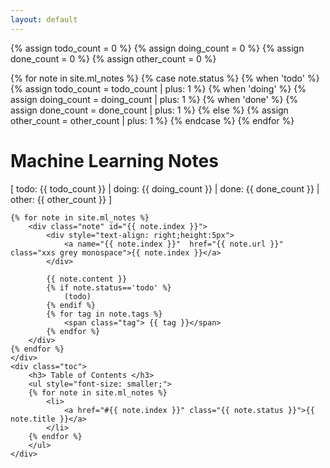 ```yaml
---
layout: default
---
```



{% assign todo_count = 0 %}
{% assign doing_count = 0 %}
{% assign done_count = 0 %}
{% assign other_count = 0 %}

{% for note in site.ml_notes %}
    {% case note.status %}
        {% when 'todo' %}
            {% assign todo_count = todo_count | plus: 1 %}
        {% when 'doing' %}
            {% assign doing_count = doing_count | plus: 1 %}
        {% when 'done' %}
            {% assign done_count = done_count | plus: 1 %}
        {% else %}
            {% assign other_count = other_count | plus: 1 %}
    {% endcase %}
{% endfor %}

<div class="container">
    <div class="notes">
    <h1>Machine Learning Notes</h1>
        <div class="note">
            [ <span class="todo">   todo: </span> {{ todo_count }}
            | <span class="doing"> doing: </span> {{ doing_count }} 
            | <span class="done">   done: </span> {{ done_count }} 
            | <span class="other"> other: </span> {{ other_count }} 
            ]
        </div>

    {% for note in site.ml_notes %}
        <div class="note" id="{{ note.index }}">
            <div style="text-align: right;height:5px">
                <a name="{{ note.index }}"  href="{{ note.url }}" class="xxs grey monospace">{{ note.index }}</a>
            </div>
            
            {{ note.content }}
            {% if note.status=='todo' %}
                (todo)
            {% endif %}
            {% for tag in note.tags %}
                <span class="tag"> {{ tag }}</span>
            {% endfor %}
        </div>  
    {% endfor %}
    </div>
    <div class="toc">
        <h3> Table of Contents </h3>
        <ul style="font-size: smaller;">
        {% for note in site.ml_notes %}
            <li>
                <a href="#{{ note.index }}" class="{{ note.status }}">{{ note.title }}</a>
            </li>
        {% endfor %}
        </ul>
    </div>
</div>